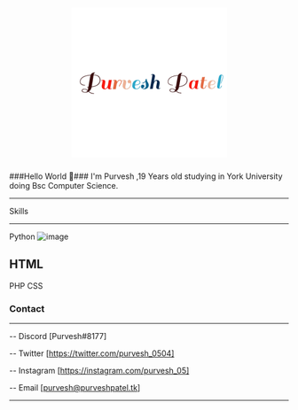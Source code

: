 <h1 align="center">
  <img src="https://github.com/PurveshPatel05/main/raw/main/name.gif" alt="Purvesh Patel" />
</h1>

###Hello World 👋###
I'm Purvesh ,19 Years old studying in York University doing Bsc Computer Science.
_____________
Skills
_____________
Python ![image](https://user-images.githubusercontent.com/85368118/196083430-af0b338a-6174-42ae-87e3-9e0b5a575886.png)

<h2>HTML</h2>
PHP
CSS


### Contact
_______________________________________
--  Discord [Purvesh#8177]

--  Twitter [https://twitter.com/purvesh_0504]

--  Instagram [https://instagram.com/purvesh_05]

--  Email [purvesh@purveshpatel.tk]

_______________________________________
